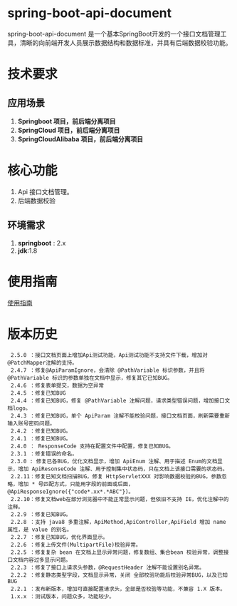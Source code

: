 # spring-boot-api-document
spring-boot-api-document 是一个基本SpringBoot开发的一个接口文档管理工具，清晰的向前端开发人员展示数据结构和数据标准，并具有后端数据校验功能。

# 技术要求
## 应用场景
1. **Springboot 项目，前后端分离项目**
2. **SpringCloud 项目，前后端分离项目**
3. **SpringCloudAlibaba 项目，前后端分离项目**

# 核心功能
 1. Api 接口文档管理。
 2. 后端数据校验

## 环境需求
 1. **springboot** : 2.x
 2. **jdk**:1.8

# 使用指南
[使用指南](https://github.com/ddm4j/spring-boot-api-document/wiki/spring-boot-api-document-使用指南)

# 版本历史
```
 2.5.0 ：接口文档页面上增加Api测试功能，Api测试功能不支持文件下载，增加对 @PatchMapper注解的支持。
 2.4.7 ：修复@ApiParamIgnore，会清除 @PathVariable 标识参数，并且将 @PathVariable 标识的参数单独在文档中显示，修复其它已知BUG。
 2.4.6 ：修复表单提交，数据为空异常
 2.4.5 ：修复已知BUG
 2.4.4 ：修复已知BUG，修复 @PathVariable 注解问题，请求类型错误问题，增加接口文档logo。
 2.4.3 ：修复已知BUG，单个 ApiParam 注解不能校验问题，接口文档页面，刷新需要重新输入账号密码问题。
 2.4.2 ：修复已知BUG。
 2.4.1 ：修复已知BUG。
 2.4.0 ： ResponseCode 支持在配置文件中配置，修复已知BUG。
 2.3.1 ：修复错误的命名。
 2.3.0 : 修复已各BUG，优化文档显示，增加 ApiEnum 注解、用于描述 Enum的文档显示，增加 ApiResonseCode 注解、用于控制集中状态码，只在文档上该接口需要的状态码。 
 2.2.11：修复已知文档扫描BUG，修复 HttpServletXXX 对影响数据校验的BUG，参数忽略，增加 * 号匹配方式，只能用字段的前面或后面， @ApiResponseIgnore({"code*.xx*.*ABC"})。
 2.2.10：修复文档web在部分浏览器中不能正常显示问题，但依旧不支持 IE，优化注解中的注释。
 2.2.9 ：修复已知BUG。
 2.2.8 ：支持 java8 多重注解，ApiMethod,ApiController,ApiField 增加 name 属性，是 value 的别名。
 2.2.7 ：修复已知BUG，优化界面显示。
 2.2.6 ：修复上传文件(MultipartFile)校验异常。
 2.2.5 ：修复复杂 bean 在文档上显示异常问题，修复数组、集合bean 校验异常，调整接口文档内容过多显示问题。
 2.2.3 ：修复了接口上请求头参数，@RequestHeader 注解不能设置别名异常。
 2.2.2 ：修复静态类型字段，文档显示异常，关闭 全部校验功能后校验异常BUG，以及已知BUG
 2.2.1 ：发布新版本，增加可直接配置请求头，全部是否校验等功能，不兼容 1.X 版本。
 1.x.x ：测试版本，问题众多，功能较少。
```
